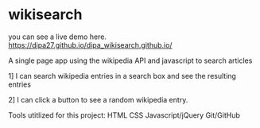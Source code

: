 # wikisearch
you can see a live demo here.  https://dipa27.github.io/dipa_wikisearch.github.io/

A single page app using the wikipedia API and javascript to search articles

1] I can search wikipedia entries in a search box and see the resulting entries

2] I can click a button to see a random wikipedia entry.

Tools utitlized for this project:
HTML
CSS
Javascript/jQuery
Git/GitHub
